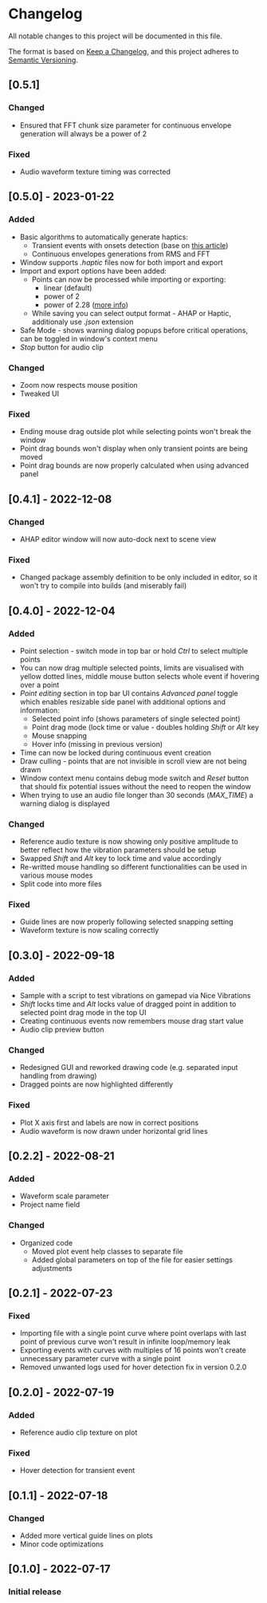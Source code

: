 # Changelog
All notable changes to this project will be documented in this file.

The format is based on [Keep a Changelog](https://keepachangelog.com/en/1.0.0/),
and this project adheres to [Semantic Versioning](https://semver.org/spec/v2.0.0.html).

## [0.5.1]
### Changed
- Ensured that FFT chunk size parameter for continuous envelope generation will always be a power of 2

### Fixed
- Audio waveform texture timing was corrected


## [0.5.0] - 2023-01-22
### Added
- Basic algorithms to automatically generate haptics:
	- Transient events with onsets detection (base on [this article](https://medium.com/giant-scam/algorithmic-beat-mapping-in-unity-preprocessed-audio-analysis-d41c339c135a))
	- Continuous envelopes generations from RMS and FFT
- Window supports *.haptic* files now for both import and export
- Import and export options have been added:
	- Points can now be processed while importing or exporting:
		- linear (default)
		- power of 2
		- power of 2.28 ([more info](https://danielbuettner.medium.com/10-things-you-should-know-about-designing-for-apple-core-haptics-9219fdebdcaa))
	- While saving you can select output format - AHAP or Haptic, additionaly use *.json* extension
- Safe Mode - shows warning dialog popups before critical operations, can be toggled in window's context menu
- *Stop* button for audio clip

### Changed
- Zoom now respects mouse position
- Tweaked UI

### Fixed
- Ending mouse drag outside plot while selecting points won't break the window
- Point drag bounds won't display when only transient points are being moved
- Point drag bounds are now properly calculated when using advanced panel


## [0.4.1] - 2022-12-08
### Changed
- AHAP editor window will now auto-dock next to scene view

### Fixed
- Changed package assembly definition to be only included in editor, so it won't try to compile into builds (and miserably fail)


## [0.4.0] - 2022-12-04
### Added
- Point selection - switch mode in top bar or hold *Ctrl* to select multiple points
- You can now drag multiple selected points, limits are visualised with yellow dotted lines, middle mouse button selects whole event if hovering over a point
- *Point editing* section in top bar UI contains *Advanced panel* toggle which enables resizable side panel with additional options and information:
	- Selected point info (shows parameters of single selected point)
	- Point drag mode (lock time or value - doubles holding *Shift* or *Alt* key
	- Mouse snapping
	- Hover info (missing in previous version)
- Time can now be locked during continuous event creation
- Draw culling - points that are not invisible in scroll view are not being drawn
- Window context menu contains debug mode switch and *Reset* button that should fix potential issues without the need to reopen the window
- When trying to use an audio file longer than 30 seconds (*MAX_TIME*) a warning dialog is displayed

### Changed
- Reference audio texture is now showing only positive amplitude to better reflect how the vibration parameters should be setup
- Swapped *Shift* and *Alt* key to lock time and value accordingly
- Re-writted mouse handling so different functionalities can be used in various mouse modes
- Split code into more files

### Fixed
- Guide lines are now properly following selected snapping setting
- Waveform texture is now scaling correctly


## [0.3.0] - 2022-09-18
### Added
- Sample with a script to test vibrations on gamepad via Nice Vibrations
- *Shift* locks time and *Alt* locks value of dragged point in addition to selected point drag mode in the top UI
- Creating continuous events now remembers mouse drag start value
- Audio clip preview button

### Changed
- Redesigned GUI and reworked drawing code (e.g. separated input handling from drawing)
- Dragged points are now highlighted differently

### Fixed
- Plot X axis first and labels are now in correct positions
- Audio waveform is now drawn under horizontal grid lines


## [0.2.2] - 2022-08-21
### Added
- Waveform scale parameter
- Project name field

### Changed
- Organized code
  - Moved plot event help classes to separate file
  - Added global parameters on top of the file for easier settings adjustments


## [0.2.1] - 2022-07-23
### Fixed
- Importing file with a single point curve where point overlaps with last point of previous curve won't result in infinite loop/memory leak
- Exporting events with curves with multiples of 16 points won't create unnecessary parameter curve with a single point
- Removed unwanted logs used for hover detection fix in version 0.2.0


## [0.2.0] - 2022-07-19
### Added
- Reference audio clip texture on plot

### Fixed
- Hover detection for transient event


## [0.1.1] - 2022-07-18
### Changed
- Added more vertical guide lines on plots
- Minor code optimizations


## [0.1.0] - 2022-07-17
### Initial release
